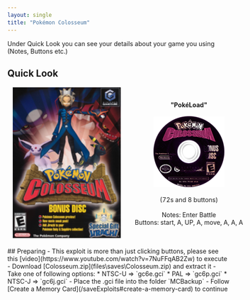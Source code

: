 ```yaml
---
layout: single
title: "Pokémon Colosseum"
---
```

Under Quick Look you can see your details about your game you using (Notes, Buttons etc.)
## Quick Look
<!--TODO: Maybe there are some other ways to do it, but it works lol-->
<table style="table-layout: fixed; width: 552px">
<colgroup>
<col style="width: 268px">
<col style="width: 284px">
</colgroup>
<thead>
  <tr>
    <td style="text-align:center">
      <img src="/images/gameArt/PC6E/PC6E_box.png" alt="Colosseum Box Art" width="244" height="340">
    </td>
    <td style="text-align:center">
      <b>"PokéLoad"</b><br>
      <br><img src="/images/gameArt/PC6E/PC6E_disc.png" alt="Colosseum Disc Art" width="160" height="160">
      <br>
      <br>(72s and 8 buttons)<br>
      <br>Notes: Enter Battle
      <br>Buttons: start, A, UP, A, move, A, A, A
      <br>
    </td>
  </tr>
</thead>
</table>
<!--  //////////////////////////////////////////////////////////   -->
## Preparing
- This exploit is more than just clicking buttons, please see this [video](https://www.youtube.com/watch?v=7NuFFqAB2Zw) to execute
- Download [Colosseum.zip](files\saves\Colosseum.zip) and extract it
- Take one of following options:
  * NTSC-U => `gc6e.gci`
  * PAL => `gc6p.gci`
  * NTSC-J => `gc6j.gci`
- Place the .gci file into the folder `MCBackup`
- Follow [Create a Memory Card](/saveExploits#create-a-memory-card) to continue
